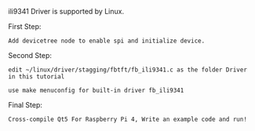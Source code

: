 ili9341 Driver is supported by Linux.

First Step:

    Add devicetree node to enable spi and initialize device.

Second Step:

    edit ~/linux/driver/stagging/fbtft/fb_ili9341.c as the folder Driver in this tutorial

    use make menuconfig for built-in driver fb_ili9341

Final Step:

    Cross-compile Qt5 For Raspberry Pi 4, Write an example code and run!
